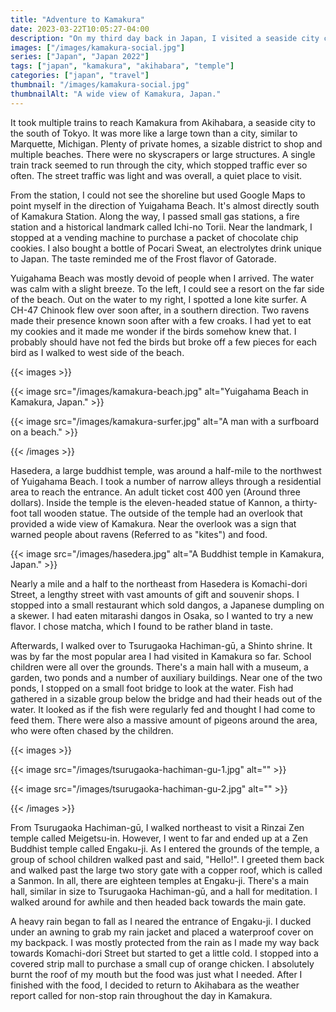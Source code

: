 ```yaml
---
title: "Adventure to Kamakura"
date: 2023-03-22T10:05:27-04:00
description: "On my third day back in Japan, I visited a seaside city called Kamakura."
images: ["/images/kamakura-social.jpg"]
series: ["Japan", "Japan 2022"]
tags: ["japan", "kamakura", "akihabara", "temple"]
categories: ["japan", "travel"]
thumbnail: "/images/kamakura-social.jpg"
thumbnailAlt: "A wide view of Kamakura, Japan."
---
```


It took multiple trains to reach Kamakura from Akihabara, a seaside city to the south of Tokyo. It was more like a large town than a city, similar to Marquette, Michigan. Plenty of private homes, a sizable district to shop and multiple beaches. There were no skyscrapers or large structures. A single train track seemed to run through the city, which stopped traffic ever so often. The street traffic was light and was overall, a quiet place to visit.

From the station, I could not see the shoreline but used Google Maps to point myself in the direction of Yuigahama Beach. It's almost directly south of Kamakura Station. Along the way, I passed small gas stations, a fire station and a historical landmark called Ichi-no Torii. Near the landmark, I stopped at a vending machine to purchase a packet of chocolate chip cookies. I also bought a bottle of Pocari Sweat, an electrolytes drink unique to Japan. The taste reminded me of the Frost flavor of Gatorade.

Yuigahama Beach was mostly devoid of people when I arrived. The water was calm with a slight breeze. To the left, I could see a resort on the far side of the beach. Out on the water to my right, I spotted a lone kite surfer. A CH-47 Chinook flew over soon after, in a southern direction. Two ravens made their presence known soon after with a few croaks. I had yet to eat my cookies and it made me wonder if the birds somehow knew that. I probably should have not fed the birds but broke off a few pieces for each bird as I walked to west side of the beach.

{{< images >}}

{{< image src="/images/kamakura-beach.jpg" alt="Yuigahama Beach in Kamakura, Japan." >}}

{{< image src="/images/kamakura-surfer.jpg" alt="A man with a surfboard on a beach." >}}

{{< /images >}}

Hasedera, a large buddhist temple, was around a half-mile to the northwest of Yuigahama Beach. I took a number of narrow alleys through a residential area to reach the entrance. An adult ticket cost 400 yen (Around three dollars). Inside the temple is the eleven-headed statue of Kannon, a thirty-foot tall wooden statue. The outside of the temple had an overlook that provided a wide view of Kamakura. Near the overlook was a sign that warned people about ravens (Referred to as "kites") and food.

{{< image src="/images/hasedera.jpg" alt="A Buddhist temple in Kamakura, Japan." >}}

Nearly a mile and a half to the northeast from Hasedera is Komachi-dori Street, a lengthy street with vast amounts of gift and souvenir shops. I stopped into a small restaurant which sold dangos, a Japanese dumpling on a skewer. I had eaten mitarashi dangos in Osaka, so I wanted to try a new flavor. I chose matcha, which I found to be rather bland in taste.

Afterwards, I walked over to Tsurugaoka Hachiman-gū, a Shinto shrine. It was by far the most popular area I had visited in Kamakura so far. School children were all over the grounds. There's a main hall with a museum, a garden, two ponds and a number of auxiliary buildings. Near one of the two ponds, I stopped on a small foot bridge to look at the water. Fish had gathered in a sizable group below the bridge and had their heads out of the water. It looked as if the fish were regularly fed and thought I had come to feed them. There were also a massive amount of pigeons around the area, who were often chased by the children.

{{< images >}}

{{< image src="/images/tsurugaoka-hachiman-gu-1.jpg" alt="" >}}

{{< image src="/images/tsurugaoka-hachiman-gu-2.jpg" alt="" >}}

{{< /images >}}

From Tsurugaoka Hachiman-gū, I walked northeast to visit a Rinzai Zen temple called Meigetsu-in. However, I went to far and ended up at a Zen Buddhist temple called Engaku-ji. As I entered the grounds of the temple, a group of school children walked past and said, "Hello!". I greeted them back and walked past the large two story gate with a copper roof, which is called a Sanmon. In all, there are eighteen temples at Engaku-ji. There's a main hall, similar in size to Tsurugaoka Hachiman-gū, and a hall for meditation. I walked around for awhile and then headed back towards the main gate.

A heavy rain began to fall as I neared the entrance of Engaku-ji. I ducked under an awning to grab my rain jacket and placed a waterproof cover on my backpack. I was mostly protected from the rain as I made my way back towards Komachi-dori Street but started to get a little cold. I stopped into a covered strip mall to purchase a small cup of orange chicken. I absolutely burnt the roof of my mouth but the food was just what I needed. After I finished with the food, I decided to return to Akihabara as the weather report called for non-stop rain throughout the day in Kamakura.
